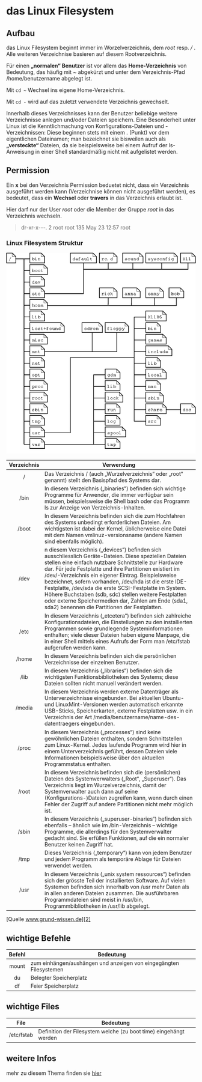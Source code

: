 [1]: https://www.tuxcademy.org/download/de/lxk1/lxk1-de-manual.pdf#chapter.272
[2]: https://www.grund-wissen.de/linux/linux-dateisystem.html
# das Linux Filesystem

## Aufbau

das Linux Filesystem beginnt immer im Worzelverzeichnis, dem *root* resp. */* . Alle weiteren
Verzeichnise basieren auf diesem Rootverzeichnis.

Für einen **„normalen“ Benutzer** ist vor allem das **Home-Verzeichnis** von Bedeutung, das häufig mit ~ abgekürzt und unter dem Verzeichnis-Pfad /home/benutzername abgelegt ist.

Mit `cd ~` Wechsel ins eigene Home-Verzeichnis.

Mit `cd -` wird auf das zuletzt verwendete Verzeichnis gewechselt.

Innerhalb dieses Verzeichnisses kann der Benutzer beliebige weitere Verzeichnisse anlegen und/oder Dateien speichern. Eine Besonderheit unter Linux ist die Kenntlichmachung von Konfigurations-Dateien und -Verzeichnissen: Diese beginnen stets mit einem . (Punkt) vor dem eigentlichen Dateinamen; man bezeichnet sie bisweilen auch als **„versteckte“** Dateien, da sie beispielsweise bei einem Aufruf der ls-Anweisung in einer Shell standardmäßig nicht mit aufgelistet werden.

## Permission
Ein **x** bei den Verzeichnis Permission beduetet nicht, dass ein Verzeichnis ausgeführt werden kann (Verzeichnise können nicht ausgeführt werden), es bedeutet, dass ein **Wechsel** oder **travers** in das Verzeichnis erlaubt ist.

Hier darf nur der User *root* oder die Member der Gruppe *root* in das Verzeichnis wechseln.
> dr-xr-x---.   2 root root  135 May 23 12:57 root

### Linux Filesystem Struktur
![Image](../../images/linux-file-structure.png)

|Verzeichnis|Verwendung|
|:--:|--|
|/|Das Verzeichnis / (auch „Wurzelverzeichnis“ oder „root“ genannt) stellt den Basispfad des Systems dar.|
|/bin| In diesem Verzeichnis („binaries“) befinden sich wichtige Programme für Anwender, die immer verfügbar sein müssen, beispielsweise die Shell bash oder das Programm ls zur Anzeige von Verzeichnis-Inhalten.|
|/boot|In diesem Verzeichnis befinden sich die zum Hochfahren des Systems unbedingt erforderlichen Dateien. Am wichtigsten ist dabei der Kernel, üblicherweise eine Datei mit dem Namen vmlinuz-versionsname (andere Namen sind ebenfalls möglich).|
|/dev|n diesem Verzeichnis („devices“) befinden sich ausschliesslich Geräte-Dateien. Diese speziellen Dateien stellen eine einfach nutzbare Schnittstelle zur Hardware dar. Für jede Festplatte und ihre Partitionen existiert im /dev/-Verzeichnis ein eigener Eintrag. Beispielsweise bezeichnet, sofern vorhanden, /dev/hda ist die erste IDE-Festplatte, /dev/sda die erste SCSI-Festplatte im System. Höhere Buchstaben (sdb, sdc) stellen weitere Festplatten oder externe Speichermedien dar, Zahlen am Ende (sda1, sda2) benennen die Partitionen der Festplatten. |
|/etc|In diesem Verzeichnis („etcetera“) befinden sich zahlreiche Konfigurationsdateien, die Einstellungen zu den installierten Programmen sowie grundlegende Systeminformationen enthalten; viele dieser Dateien haben eigene Manpage, die in einer Shell mittels eines Aufrufs der Form man /etc/fstab aufgerufen werden kann.|
|/home|In diesem Verzeichnis befinden sich die persönlichen Verzeichnisse der einzelnen Benutzer.|
|/lib|In diesem Verzeichnis („libraries“) befinden sich die wichtigsten Funktionsbibliotheken des Systems; diese Dateien sollten nicht manuell verändert werden.|
|/media|In diesem Verzeichnis werden externe Datenträger als Unterverzeichnisse eingebunden. Bei aktuellen Ubuntu- und LinuxMint-Versionen werden automatisch erkannte USB-Sticks, Speicherkarten, externe Festplatten usw. in ein Verzeichnis der Art /media/benutzername/name-des-datentraegers eingebunden.|
|/proc|In diesem Verzeichnis („processes“) sind keine gewöhnlichen Dateien enthalten, sondern Schnittstellen zum Linux-Kernel. Jedes laufende Programm wird hier in einem Unterverzeichnis geführt, dessen Dateien viele Informationen beispielsweise über den aktuellen Programmstatus enthalten.|
|/root|In diesem Verzeichnis befinden sich die (persönlichen) Dateien des Systemverwalters („Root“, „Superuser“). Das Verzeichnis liegt im Wurzelverzeichnis, damit der Systemverwalter auch dann auf seine (Konfigurations-)Dateien zugreifen kann, wenn durch einen Fehler der Zugriff auf andere Partitionen nicht mehr möglich ist. |
|/sbin|In diesem Verzeichnis („superuser-binaries“) befinden sich ebenfalls – ähnlich wie im /bin-Verzeichnis – wichtige Programme, die allerdings für den Systemverwalter gedacht sind. Sie erfüllen Funktionen, auf die ein normaler Benutzer keinen Zugriff hat.|
|/tmp|Dieses Verzeichnis („temporary“) kann von jedem Benutzer und jedem Programm als temporäre Ablage für Dateien verwendet werden.|
|/usr|In diesem Verzeichnis („unix system ressources“) befinden sich der grösste Teil der installierten Software. Auf vielen Systemen befinden sich innerhalb von /usr mehr Daten als in allen anderen Dateien zusammen. Die ausführbaren Programmdateien sind meist in /usr/bin, Programmbibliotheken in /usr/lib abgelegt.|

[Quelle www.grund-wissen.de][2]

## wichtige Befehle
|Befehl | Bedeutung|
|:--:|--|
|mount|zum einhängen/aushängen und anzeigen von eingegängten Filesystemen|
|du|Belegter Speicherplatz|
|df|Feier Speicherplatz|


## wichtige Files
|File | Bedeutung|
|:--:|--|
|/etc/fstab|Definition der Filesystem welche (zu boot time) eingehängt werden|

## weitere Infos
mehr zu diesem Thema finden sie [hier][1]
